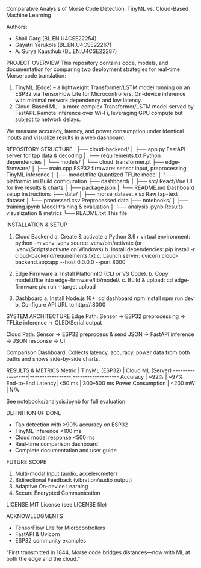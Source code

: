 Comparative Analysis of Morse Code Detection: TinyML vs. Cloud-Based Machine Learning

Authors:
- Shail Garg (BL.EN.U4CSE22254)
- Gayatri Yerukola (BL.EN.U4CSE22267)
- A. Surya Kausthub (BL.EN.U4CSE22287)

PROJECT OVERVIEW
This repository contains code, models, and documentation for comparing two deployment strategies for real-time Morse-code translation:
1. TinyML (Edge) – a lightweight Transformer/LSTM model running on an ESP32 via TensorFlow Lite for Microcontrollers. On-device inference with minimal network dependency and low latency.
2. Cloud-Based ML – a more complex Transformer/LSTM model served by FastAPI. Remote inference over Wi-Fi, leveraging GPU compute but subject to network delays.

We measure accuracy, latency, and power consumption under identical inputs and visualize results in a web dashboard.

REPOSITORY STRUCTURE
.
├── cloud-backend/
│   ├── app.py               FastAPI server for tap data & decoding
│   ├── requirements.txt     Python dependencies
│   └── models/
│       └── cloud_transformer.pt
├── edge-firmware/
│   ├── main.cpp             ESP32 firmware: sensor input, preprocessing, TinyML inference
│   ├── model.tflite         Quantized TFLite model
│   └── platformio.ini       Build configuration
├── dashboard/
│   ├── src/                 React/Vue UI for live results & charts
│   ├── package.json
│   └── README.md            Dashboard setup instructions
├── data/
│   ├── morse_dataset.xlsx   Raw tap-text dataset
│   └── processed.csv        Preprocessed data
├── notebooks/
│   ├── training.ipynb       Model training & evaluation
│   └── analysis.ipynb       Results visualization & metrics
└── README.txt               This file

INSTALLATION & SETUP

1. Cloud Backend
   a. Create & activate a Python 3.9+ virtual environment:
      python -m venv .venv
      source .venv/bin/activate   (or .venv\Scripts\activate on Windows)
   b. Install dependencies:
      pip install -r cloud-backend/requirements.txt
   c. Launch server:
      uvicorn cloud-backend.app:app --host 0.0.0.0 --port 8000

2. Edge Firmware
   a. Install PlatformIO (CLI or VS Code).
   b. Copy model.tflite into edge-firmware/lib/model/.
   c. Build & upload:
      cd edge-firmware
      pio run --target upload

3. Dashboard
   a. Install Node.js 16+:
      cd dashboard
      npm install
      npm run dev
   b. Configure API URL to http://<server-ip>:8000

SYSTEM ARCHITECTURE
Edge Path:
  Sensor → ESP32 preprocessing → TFLite inference → OLED/Serial output

Cloud Path:
  Sensor → ESP32 preprocess & send JSON → FastAPI inference → JSON response → UI

Comparison Dashboard:
  Collects latency, accuracy, power data from both paths and shows side-by-side charts.

RESULTS & METRICS
Metric            | TinyML (ESP32)  | Cloud ML (Server)
------------------|-----------------|-------------------
Accuracy          | ~92%            | ~97%
End-to-End Latency| <50 ms          | 300–500 ms
Power Consumption | <200 mW         | N/A

See notebooks/analysis.ipynb for full evaluation.

DEFINITION OF DONE
- Tap detection with >90% accuracy on ESP32
- TinyML inference <100 ms
- Cloud model response <500 ms
- Real-time comparison dashboard
- Complete documentation and user guide

FUTURE SCOPE
1. Multi-modal Input (audio, accelerometer)
2. Bidirectional Feedback (vibration/audio output)
3. Adaptive On-device Learning
4. Secure Encrypted Communication

LICENSE
MIT License (see LICENSE file)

ACKNOWLEDGMENTS
- TensorFlow Lite for Microcontrollers
- FastAPI & Uvicorn
- ESP32 community examples

“First transmitted in 1844, Morse code bridges distances—now with ML at both the edge and the cloud.”
